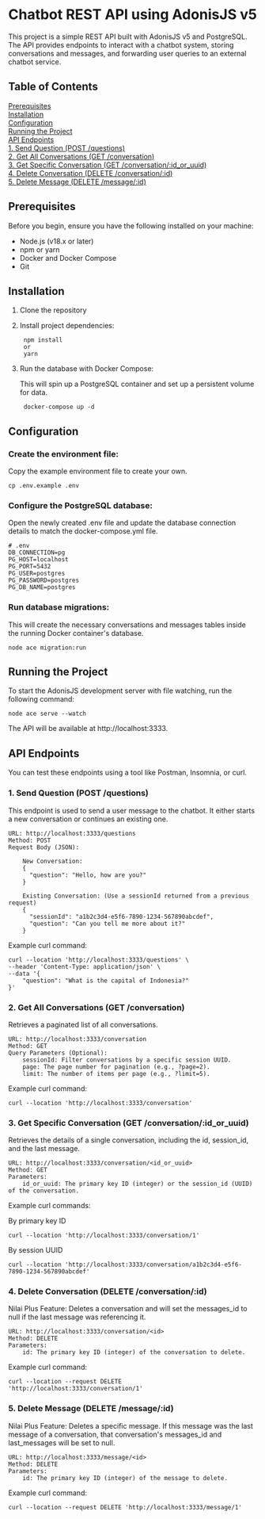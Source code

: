 # Chatbot REST API using AdonisJS v5

This project is a simple REST API built with AdonisJS v5 and PostgreSQL. The API provides endpoints to interact with a chatbot system, storing conversations and messages, and forwarding user queries to an external chatbot service.

## Table of Contents

[Prerequisites](#prerequisites)\
[Installation](#installation)\
[Configuration](#configuration)\
[Running the Project](#running-the-project)\
[API Endpoints](#api-endpoints)\
[1. Send Question (POST /questions)](#1-send-question-post-questions)\
[2. Get All Conversations (GET /conversation)](#2-get-all-conversations-get-conversation)\
[3. Get Specific Conversation (GET /conversation/:id_or_uuid)](#3-get-specific-conversation-get-conversationid_or_uuid)\
[4. Delete Conversation (DELETE /conversation/:id)](#4-delete-conversation-delete-conversationid)\
[5. Delete Message (DELETE /message/:id)](#5-delete-message-delete-messageid)

## Prerequisites

Before you begin, ensure you have the following installed on your machine:

- Node.js (v18.x or later)
- npm or yarn
- Docker and Docker Compose
- Git

## Installation

1. Clone the repository

2. Install project dependencies:

        npm install
        or
        yarn

3. Run the database with Docker Compose:

    This will spin up a PostgreSQL container and set up a persistent volume for data.

        docker-compose up -d

## Configuration

### Create the environment file:

Copy the example environment file to create your own.

    cp .env.example .env

### Configure the PostgreSQL database:
    
Open the newly created .env file and update the database connection details to match the docker-compose.yml file.

    # .env
    DB_CONNECTION=pg
    PG_HOST=localhost
    PG_PORT=5432
    PG_USER=postgres
    PG_PASSWORD=postgres
    PG_DB_NAME=postgres

### Run database migrations:    
This will create the necessary conversations and messages tables inside the running Docker container's database.

    node ace migration:run

## Running the Project

To start the AdonisJS development server with file watching, run the following command:

    node ace serve --watch

The API will be available at http://localhost:3333.

## API Endpoints

You can test these endpoints using a tool like Postman, Insomnia, or curl.
### 1. Send Question (POST /questions)

This endpoint is used to send a user message to the chatbot. It either starts a new conversation or continues an existing one.

    URL: http://localhost:3333/questions
    Method: POST
    Request Body (JSON):

        New Conversation:
        {
          "question": "Hello, how are you?"
        }

        Existing Conversation: (Use a sessionId returned from a previous request)
        {
          "sessionId": "a1b2c3d4-e5f6-7890-1234-567890abcdef",
          "question": "Can you tell me more about it?"
        }

Example curl command:

    curl --location 'http://localhost:3333/questions' \
    --header 'Content-Type: application/json' \
    --data '{
        "question": "What is the capital of Indonesia?"
    }'

### 2. Get All Conversations (GET /conversation)

Retrieves a paginated list of all conversations.

    URL: http://localhost:3333/conversation
    Method: GET
    Query Parameters (Optional):
        sessionId: Filter conversations by a specific session UUID.
        page: The page number for pagination (e.g., ?page=2).
        limit: The number of items per page (e.g., ?limit=5).

Example curl command:

    curl --location 'http://localhost:3333/conversation'

### 3. Get Specific Conversation (GET /conversation/:id_or_uuid)

Retrieves the details of a single conversation, including the id, session_id, and the last message.

    URL: http://localhost:3333/conversation/<id_or_uuid>
    Method: GET
    Parameters:
        id_or_uuid: The primary key ID (integer) or the session_id (UUID) of the conversation.

Example curl commands:

By primary key ID

    curl --location 'http://localhost:3333/conversation/1'

By session UUID

    curl --location 'http://localhost:3333/conversation/a1b2c3d4-e5f6-7890-1234-567890abcdef'

### 4. Delete Conversation (DELETE /conversation/:id)

Nilai Plus Feature: Deletes a conversation and will set the messages_id to null if the last message was referencing it.

    URL: http://localhost:3333/conversation/<id>
    Method: DELETE
    Parameters:
        id: The primary key ID (integer) of the conversation to delete.

Example curl command:

    curl --location --request DELETE 'http://localhost:3333/conversation/1'

### 5. Delete Message (DELETE /message/:id)

Nilai Plus Feature: Deletes a specific message. If this message was the last message of a conversation, that conversation's messages_id and last_messages will be set to null.

    URL: http://localhost:3333/message/<id>
    Method: DELETE
    Parameters:
        id: The primary key ID (integer) of the message to delete.

Example curl command:

    curl --location --request DELETE 'http://localhost:3333/message/1'
